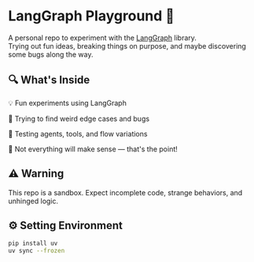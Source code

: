 # LangGraph Playground 🧪

A personal repo to experiment with the [LangGraph](https://github.com/langchain-ai/langgraph) library.  
Trying out fun ideas, breaking things on purpose, and maybe discovering some bugs along the way.



## 🔍 What's Inside
💡 Fun experiments using LangGraph

🐞 Trying to find weird edge cases and bugs

🤖 Testing agents, tools, and flow variations

🎯 Not everything will make sense — that's the point!



## ⚠️ Warning
This repo is a sandbox. Expect incomplete code, strange behaviors, and unhinged logic.

## ⚙️ Setting Environment

```bash
pip install uv
uv sync --frozen

